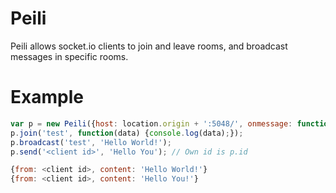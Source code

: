 Peili
=======
Peili allows socket.io clients to join and leave rooms, and broadcast messages
in specific rooms.

Example
=======
```javascript
var p = new Peili({host: location.origin + ':5048/', onmessage: function(data) {console.log(data);}});
p.join('test', function(data) {console.log(data);});
p.broadcast('test', 'Hello World!');
p.send('<client id>', 'Hello You'); // Own id is p.id

{from: <client id>, content: 'Hello World!'}
{from: <client id>, content: 'Hello You!'}
```